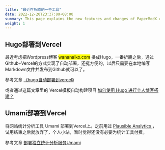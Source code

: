 ```yaml
---
title: "最近在折腾的一些工具"
date: 2022-12-20T23:37:00+08:00
summary: This page explains the new features and changes of PaperModX comparing to the original PaperMod.
weight: 1
---
```


## Hugo部署到Vercel

最近考虑把Wordpress博客 <mark>wananaiko.com</mark> 换成Hugo，一番折腾之后，通过Github+Vercel的方式实现了自动部署，还挺方便的，以后只需要在本地编写Markdown文件并发布到Github就可以了。

参考文章 [《hugo自动部署到vercel》](https://www.leftpocket.cn/post/hugo/hugo_vercel/)

或者通过这篇文章里的 Vercel模板自动构建项目 [如何使用 Hugo 进行个人博客搭建？](https://humble-blog.vercel.app/hugo/#comments)

## Umami部署到Vercel

将网站统计分析工具 Umami 部署到Vercel上。之前用过 [Plausible Analytics ](https://plausible.io/)，试用结束之后就放弃了，个人小站，暂时觉得还没有必要为统计工具付费。

参考文章 [部署独立统计分析服务Umami](https://digu.plus/post/8034746f42b3495fbb19926e3fb8ec4f/)

